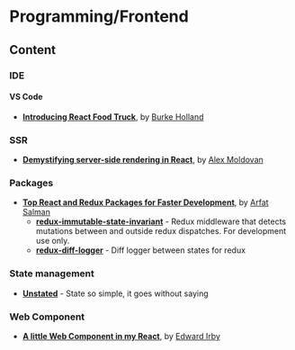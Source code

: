 # Programming/Frontend

## Content

### IDE

#### VS Code

* **[Introducing React Food Truck](https://burkeknowswords.com/introducing-react-food-truck-b23ea1e2cf79)**, by [Burke Holland](https://burkeknowswords.com/@burkeholland)

### SSR

* **[Demystifying server-side rendering in React](https://medium.freecodecamp.org/demystifying-reacts-server-side-render-de335d408fe4)**, by [Alex Moldovan](https://medium.freecodecamp.org/@alexnm)

### Packages

* **[Top React and Redux Packages for Faster Development](https://codeburst.io/top-react-and-redux-packages-for-faster-development-5fa0ace42fe7)**, by [Arfat Salman](https://codeburst.io/@arfatsalman)
  * **[redux-immutable-state-invariant](https://github.com/leoasis/redux-immutable-state-invariant)** - Redux middleware that detects mutations between and outside redux dispatches. For development use only.
  * **[redux-diff-logger](https://github.com/evgenyrodionov/redux-diff-logger)** - Diff logger between states for redux

### State management

* **[Unstated](https://github.com/jamiebuilds/unstated)** - State so simple, it goes without saying

### Web Component

* **[A little Web Component in my React](https://itnext.io/a-little-web-component-in-my-react-3c66a918ea99)**, by [Edward Irby](https://itnext.io/@edwardirby)
